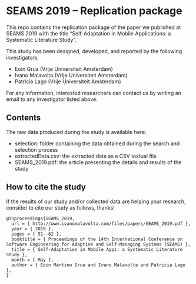 # SEAMS 2019 – Replication package

This repo contains the replication package of the paper we published at SEAMS 2019 with the title “Self-Adaptation in Mobile Applications: a Systematic Literature Study”.

This study has been designed, developed, and reported by the following investigators:
- Eoin Grua (Vrije Universiteit Amsterdam)
- Ivano Malavolta (Vrije Universiteit Amsterdam)
- Patricia Lago (Vrije Universiteit Amsterdam)

For any information, interested researchers can contact us by writing an email to any investigator listed above.

## Contents

The raw data produced during the study is available here:
- selection: folder containing the data obtained during the search and selection process
- extractedData.csv: the extracted data as a CSV textual file
- SEAMS_2019.pdf: the article presenting the details and results of the study

## How to cite the study
If the results of our study and/or collected data are helping your research, consider to cite our study as follows, thanks!

```
@inproceedings{SEAMS_2019,
  url = { http://www.ivanomalavolta.com/files/papers/SEAMS_2019.pdf },
  year = { 2019 },
  pages = { 51--62 },
  booktitle = { Proceedings of the 14th International Conference on Software Engineering for Adaptive and Self-Managing Systems (SEAMS) },
  title = { Self-Adaptation in Mobile Apps: a Systematic Literature Study },
  month = { May },
  author = { Eoin Martino Grua and Ivano Malavolta and Patricia Lago },
}
```